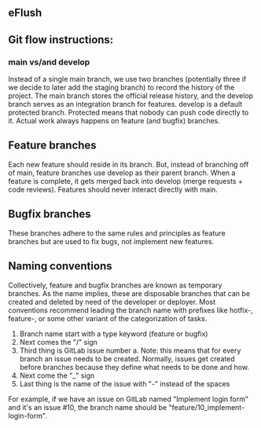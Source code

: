 ## eFlush

## Git flow instructions: 
### main vs/and develop
Instead of a single main branch, we use two branches (potentially three if we decide to later add the staging branch) to record the history of the project. The main branch stores the official release history, and the develop branch serves as an integration branch for features.
develop is a default protected branch. Protected means that nobody can push code directly to it. Actual work always happens on feature (and bugfix) branches.

## Feature branches
Each new feature should reside in its branch. But, instead of branching off of main, feature branches use develop as their parent branch. When a feature is complete, it gets merged back into develop (merge requests + code reviews). Features should never interact directly with main.

## Bugfix branches
These branches adhere to the same rules and principles as feature branches but are used to fix bugs, not implement new features.

## Naming conventions
Collectively, feature and bugfix branches are known as temporary branches. As the name implies, these are disposable branches that can be created and deleted by need of the developer or deployer. Most conventions recommend leading the branch name with prefixes like hotfix-, feature-, or some other variant of the categorization of tasks.

1. Branch name start with a type keyword (feature or bugfix)
2. Next comes the "/" sign
3. Third thing is GitLab issue number
    a. Note: this means that for every branch an issue needs to be created. Normally, issues get created before     branches because they define what needs to be done and how.
4. Next come the "_" sign
5. Last thing is the name of the issue with "-" instead of the spaces

For example, if we have an issue on GitLab named "Implement login form" and it's an issue #10, the branch name should be "feature/10_implement-login-form".